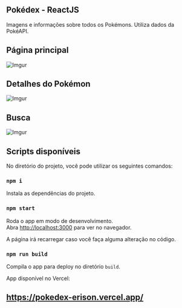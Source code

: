## Pokédex - ReactJS

Imagens e informações sobre todos os Pokémons. Utiliza dados da PokéAPI.

## Página principal 

![Imgur](https://i.imgur.com/pmQwCLR.png)

## Detalhes do Pokémon

![Imgur](https://i.imgur.com/5fHjwcS.png)

## Busca 

![Imgur](https://i.imgur.com/0d7h1LK.png)

## Scripts disponíveis

No diretório do projeto, você pode utilizar os seguintes comandos:

### `npm i`

Instala as dependências do projeto.

### `npm start`

Roda o app em modo de desenvolvimento.\
Abra [http://localhost:3000](http://localhost:3000) para ver no navegador.

A página irá recarregar caso você faça alguma alteração no código.

### `npm run build`

Compila o app para deploy no diretório `build`.

App disponível no Vercel: 

## https://pokedex-erison.vercel.app/
